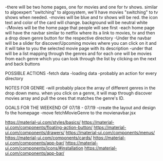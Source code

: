 -there will be two home pages, one for movies and one for tv shows. similar to algoexpert "switching" to algosystem, we'll have movies "switching" to tv shows when needed.
-movies will be blue and tv shows will be red. the icon text and color of the card will change. background will be neutral white
-/Movies will be the home page that people will see first
-each home page will have the navbar similar to netflix where its a link to movies, tv and then a drop down genre button for the respective directory
-Under the navbar will be a slider for discover/Upcoming movies where you can click on it and it will take to you the selected movie page with its description
-under that will be a list mapping through the genres and for each one will be movies from each genre which you can look through the list by clicking on the next and back buttons

POSSIBLE ACTIONS
-fetch data
-loading data
-probably an action for every directory


NOTES FOR GENRE
-will probably place the array of different genres in the drop down menu. when you click on a genre, it will map through discover movies array and pull the ones that matches the genre's ID.

GOALS FOR THE WEEKEND OF 07/18 - 07/19
-create the layout and design fo the homepage
-move fetchMovieGenre to the movienavbar.jsx

https://material-ui.com/styles/basics/
https://material-ui.com/components/floating-action-button/
https://material-ui.com/components/drawers/
https://material-ui.com/components/menus/
https://material-ui.com/components/cards/
https://material-ui.com/components/app-bar/
https://material-ui.com/components/icons/#installation
https://material-ui.com/components/app-bar/


